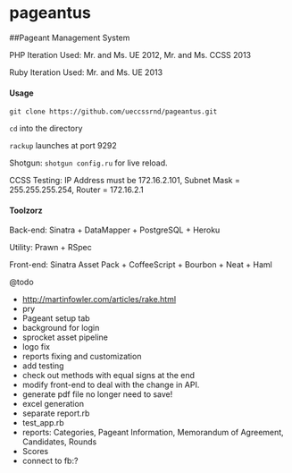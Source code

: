 pageantus
=========

##Pageant Management System

PHP Iteration Used: Mr. and Ms. UE 2012, Mr. and Ms. CCSS 2013

Ruby Iteration Used: Mr. and Ms. UE 2013

#### Usage


`git clone https://github.com/ueccssrnd/pageantus.git`

`cd` into the directory

`rackup` launches at port 9292

Shotgun: `shotgun config.ru` for live reload.


CCSS Testing: IP Address must be 172.16.2.101, Subnet Mask = 255.255.255.254, Router = 172.16.2.1

#### Toolzorz

Back-end: Sinatra + DataMapper + PostgreSQL + Heroku

Utility: Prawn + RSpec

Front-end: Sinatra Asset Pack + CoffeeScript + Bourbon + Neat + Haml

@todo
* http://martinfowler.com/articles/rake.html
* pry
* Pageant setup tab
* background for login
* sprocket asset pipeline
* logo fix
* reports fixing and customization
* add testing
* check out methods with equal signs at the end
* modify front-end to deal with the change in API.
* generate pdf file no longer need to save!
* excel generation
* separate report.rb
* test_app.rb
* reports: Categories, Pageant Information, Memorandum of Agreement, Candidates, Rounds
* Scores
* connect to fb:?